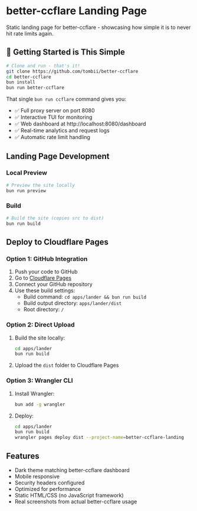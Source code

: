 # better-ccflare Landing Page

Static landing page for better-ccflare - showcasing how simple it is to never hit rate limits again.

## 🚀 Getting Started is This Simple

```bash
# Clone and run - that's it!
git clone https://github.com/tombii/better-ccflare
cd better-ccflare
bun install
bun run better-ccflare
```

That single `bun run ccflare` command gives you:
- ✅ Full proxy server on port 8080
- ✅ Interactive TUI for monitoring
- ✅ Web dashboard at http://localhost:8080/dashboard
- ✅ Real-time analytics and request logs
- ✅ Automatic rate limit handling

## Landing Page Development

### Local Preview

```bash
# Preview the site locally
bun run preview
```

### Build

```bash
# Build the site (copies src to dist)
bun run build
```

## Deploy to Cloudflare Pages

### Option 1: GitHub Integration

1. Push your code to GitHub
2. Go to [Cloudflare Pages](https://pages.cloudflare.com)
3. Connect your GitHub repository
4. Use these build settings:
   - Build command: `cd apps/lander && bun run build`
   - Build output directory: `apps/lander/dist`
   - Root directory: `/`

### Option 2: Direct Upload

1. Build the site locally:
   ```bash
   cd apps/lander
   bun run build
   ```

2. Upload the `dist` folder to Cloudflare Pages

### Option 3: Wrangler CLI

1. Install Wrangler:
   ```bash
   bun add -g wrangler
   ```

2. Deploy:
   ```bash
   cd apps/lander
   bun run build
   wrangler pages deploy dist --project-name=better-ccflare-landing
   ```

## Features

- Dark theme matching better-ccflare dashboard
- Mobile responsive
- Security headers configured
- Optimized for performance
- Static HTML/CSS (no JavaScript framework)
- Real screenshots from actual better-ccflare usage